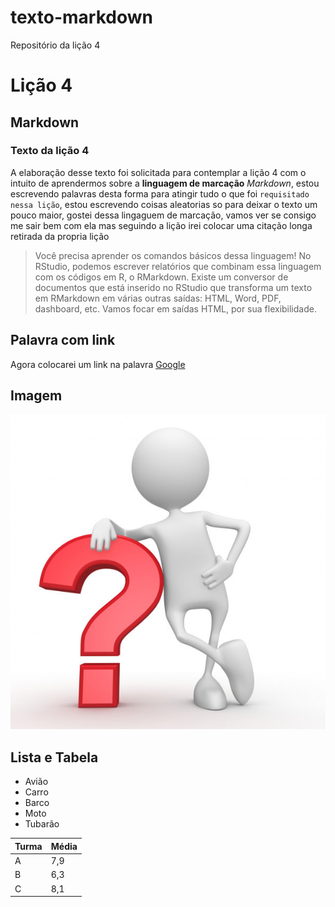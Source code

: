 # texto-markdown
Repositório da lição 4
# Lição 4
## Markdown
### Texto da lição 4
A elaboração desse texto foi solicitada para contemplar a lição 4 com o intuito de aprendermos sobre a **linguagem de marcação** _Markdown_, estou escrevendo palavras desta forma para atingir tudo o que foi `requisitado nessa lição`, estou escrevendo coisas aleatorias so para deixar o texto um pouco maior, gostei dessa lingaguem de marcação, vamos ver se consigo me sair bem com ela mas seguindo a lição irei colocar uma citação longa retirada da propria lição

>Você precisa aprender os comandos básicos dessa linguagem! No RStudio, podemos escrever relatórios que combinam essa linguagem com os códigos em R, o RMarkdown. Existe
um conversor de documentos que está inserido no RStudio que transforma um texto em RMarkdown em várias outras saídas: HTML, Word, PDF, dashboard, etc. Vamos focar em saídas HTML, por sua flexibilidade.

## Palavra com link

Agora colocarei um link na palavra [Google](https://www.google.com.br/)

## Imagem

![](imagens/pergunta.png) 

## Lista e Tabela

- Avião
- Carro
- Barco
- Moto
- Tubarão

|Turma |Média |
|------|------|
|A     | 7,9  |
|B     | 6,3  |
|C     | 8,1  |
